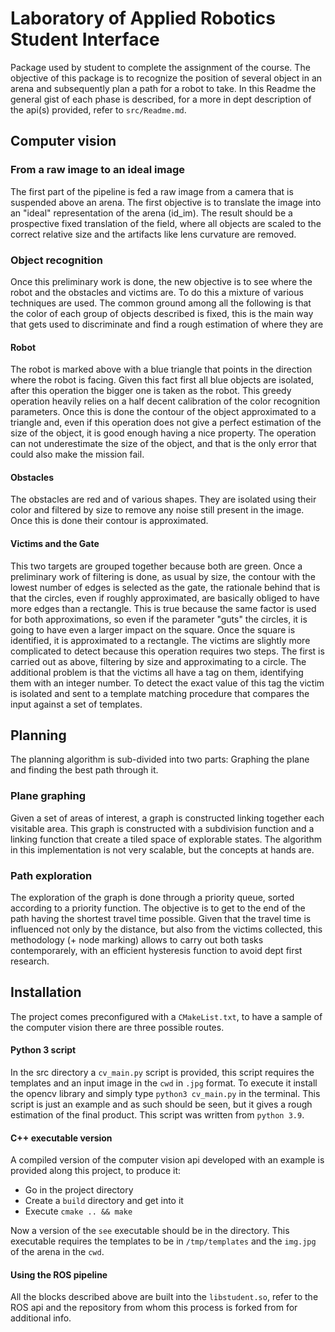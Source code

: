 # Laboratory of Applied Robotics Student Interface
Package used by student to complete the assignment of the course. The objective of this package is to recognize the position of several object in an arena and subsequently plan a path for a robot to take. In this Readme the general gist of each phase is described, for a more in dept description of the api(s) provided, refer to  `src/Readme.md`.

## Computer vision
### From a raw image to an ideal image
The first part of the pipeline is fed a raw image from a camera that is suspended above an arena. The first objective is to translate the image into an "ideal" representation of the arena (id_im). The result should be a prospective fixed translation of the field, where all objects are scaled to the correct relative size and the artifacts like lens curvature are removed. 
### Object recognition
Once this preliminary work is done, the new objective is to see where the robot and the obstacles and victims are. To do this a mixture of various techniques are used. The common ground among all the following is that the color of each group of objects described is fixed, this is the main way that gets used to discriminate and find a rough estimation of where they are
#### Robot
The robot is marked above with a blue triangle that points in the direction where the robot is facing. Given this fact first all blue objects are isolated, after this operation the bigger one is taken as the robot. This greedy operation heavily relies on a half decent calibration of the color recognition parameters. Once this is done the contour of the object approximated to a triangle and, even if this operation does not give a perfect estimation of the size of the object, it is good enough having a nice property. The operation can not underestimate the size of the object, and that is the only error that could also make the mission fail. 
#### Obstacles
The obstacles are red and of various shapes.  They are isolated using their color and filtered by size to remove any noise still present in the image. Once this is done their contour is approximated.
#### Victims and the Gate
This two targets are grouped together because both are green. 
Once a preliminary work of filtering is done, as usual by size, the contour with the lowest number of edges is selected as the gate, the rationale behind that is that the circles, even if roughly approximated, are basically obliged to have more edges than a rectangle. This is true because the same factor is used for both approximations, so even if the parameter "guts" the circles, it is going to have even a larger impact on the square. Once the square is identified, it is approximated to a rectangle.
The victims are slightly more complicated to detect because this operation requires two steps. The first is carried out as above, filtering by size and approximating to a circle. The additional problem is that the victims all have a tag on them, identifying them with an integer number. To detect the exact value of this tag the victim is isolated and sent to a template matching procedure that compares the input against a set of templates.

## Planning
The planning algorithm is sub-divided into two parts: Graphing the plane and finding the best path through it.

### Plane graphing
Given a set of areas of interest, a graph is constructed linking together each visitable area. This graph is constructed with a subdivision function and a linking function that create a tiled space of explorable states. The algorithm in this implementation is not very scalable, but the concepts at hands are.

### Path exploration
The exploration of the graph is done through a priority queue, sorted according to a priority function. The objective is to get to the end of the path having the shortest travel time possible. Given that the travel time is influenced not only by the distance, but also from the victims collected, this methodology (+ node marking) allows to carry out both tasks contemporarely, with an efficient hysteresis function to avoid dept first research.

## Installation
The project comes preconfigured with a `CMakeList.txt`, to have a sample of the computer vision there are three possible routes. 
#### Python 3 script
In the src directory a `cv_main.py` script is provided, this script requires the templates and an input image in the `cwd` in `.jpg` format. To execute it install the opencv library and simply type `python3 cv_main.py` in the terminal. This script is just an example and as such should be seen, but it gives a rough estimation of the final product. This script was written from `python 3.9`.
#### C++ executable version
A compiled version of the computer vision api developed with an example is provided along this project, to produce it:

 - Go in the project directory
 - Create a `build` directory and get into it
 - Execute `cmake .. && make`

Now a version of the `see` executable should be in the directory. This executable requires the templates to be in `/tmp/templates` and the `img.jpg` of the arena in the `cwd`. 
#### Using the ROS pipeline
All the blocks described above are built into the `libstudent.so`, refer to the ROS api and the repository from whom this process is forked from for additional info.

